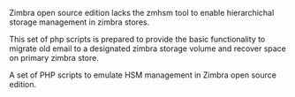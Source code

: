 Zimbra open source edition lacks the zmhsm tool to enable hierarchichal storage management in zimbra stores.

This set of php scripts is prepared to provide the basic functionality to migrate old email to a designated zimbra storage volume and recover space on primary zimbra store.

A set of PHP scripts to emulate HSM management in Zimbra open source edition.